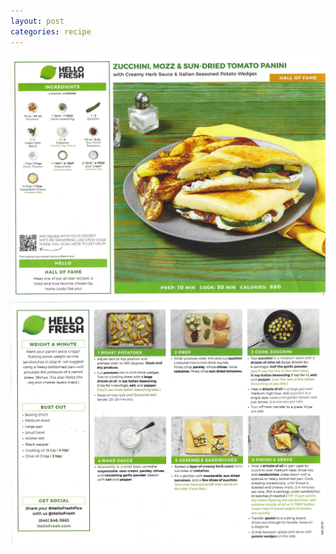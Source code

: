 ```yaml
---
layout: post
categories: recipe
---
```


![alt text](/media/Hello_Fresh/Scan_0069.jpg "Zucchini Mozz and Sun-Dried Tomato Panini Front")
![alt text](/media/Hello_Fresh/Scan_0070.jpg "Zucchini Mozz and Sun-Dried Tomato Panini Back")
